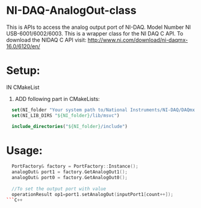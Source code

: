 # NI-DAQ-AnalogOut-class
This is APIs to access the analog output port of NI-DAQ. Model Number NI USB-6001/6002/6003. This is a wrapper class for the NI DAQ C API. 
To download the NIDAQ C API visit: http://www.ni.com/download/ni-daqmx-16.0/6120/en/



# Setup:
IN CMakeList

1. ADD following part in CMakeLists:

```CMake
  set(NI_folder "Your system path to/National Instruments/NI-DAQ/DAQmx ANSI C Dev")
  set(NI_LIB_DIRS "${NI_folder}/lib/msvc")

  include_directories("${NI_folder}/include")
```
# Usage:
```C++
  PortFactory& factory = PortFactory::Instance();
  analogOut& port1 = factory.GetAnalogOut1();
  analogOut& port0 = factory.GetAnalogOut0();
  
  //To set the output port with value
  operationResult op1=port1.setAnalogOut(inputPort1[count++]);
```C++
